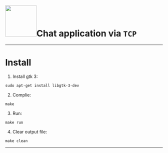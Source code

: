 # <img src="https://d3njjcbhbojbot.cloudfront.net/api/utilities/v1/imageproxy/https://coursera-course-photos.s3.amazonaws.com/b4/46d9e0795611e7944fcd8c9517c543/tcpIP.jpg?auto=format%2Ccompress&dpr=1" width="100" />Chat application via `TCP`

***
# Install
1. Install gtk 3:
```
sudo apt-get install libgtk-3-dev
```
2. Complie:
```
make
```
3. Run:
```
make run
```
4. Clear output file:
```
make clean
```
----